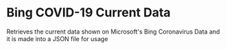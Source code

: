 # Bing COVID-19 Current Data
 Retrieves the current data shown on Microsoft's Bing Coronavirus Data and it is made into a JSON file for usage
